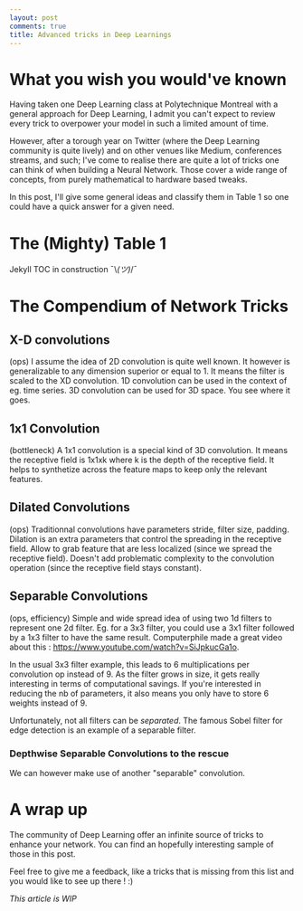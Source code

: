 ```yaml
---
layout: post
comments: true
title: Advanced tricks in Deep Learnings
---
```


# What you wish you would've known

Having taken one Deep Learning class at Polytechnique Montreal with a general approach for Deep Learning, I admit you can't expect to review every trick to overpower your model in such a limited amount of time.

However, after a torough year on Twitter (where the Deep Learning community is quite lively) and on other venues like Medium, conferences streams, and such; I've come to realise there are quite a lot of tricks one can think of when building a Neural Network. Those cover a wide range of concepts, from purely mathematical to hardware based tweaks.

In this post, I'll give some general ideas and classify them in Table 1 so one could have a quick answer for a given need.

# The (Mighty) Table 1

Jekyll TOC in construction ¯\\_(ツ)_/¯

# The Compendium of Network Tricks

## X-D convolutions
(ops)
I assume the idea of 2D convolution is quite well known. It however is generalizable to any dimension superior or equal to 1. It means the filter is scaled to the XD convolution. 1D convolution can be used in the context of eg. time series. 3D convolution can be used for 3D space. You see where it goes.

## 1x1 Convolution
(bottleneck)
A 1x1 convolution is a special kind of 3D convolution. It means the receptive field is 1x1xk where k is the depth of the receptive field. It helps to synthetize across the feature maps to keep only the relevant features.

## Dilated Convolutions
(ops)
Traditionnal convolutions have parameters stride, filter size, padding. Dilation is an extra parameters that control the spreading in the receptive field. Allow to grab feature that are less localized (since we spread the receptive field). Doesn't add problematic complexity to the convolution operation (since the receptive field stays constant).

## Separable Convolutions
(ops, efficiency)
Simple and wide spread idea of using two 1d filters to represent one 2d filter. Eg. for a 3x3 filter, you could use a 3x1 filter followed by a 1x3 filter to have the same result. Computerphile made a great video about this : https://www.youtube.com/watch?v=SiJpkucGa1o.

In the usual 3x3 filter example, this leads to 6 multiplications per convolution op instead of 9. As the filter grows in size, it gets really interesting in terms of computational savings. If you're interested in reducing the nb of parameters, it also means you only have to store 6 weights instead of 9.

Unfortunately, not all filters can be *separated*. The famous Sobel filter for edge detection is an example of a separable filter.

### Depthwise Separable Convolutions to the rescue

We can however make use of another "separable" convolution.

# A wrap up

The community of Deep Learning offer an infinite source of tricks to enhance your network. You can find an hopefully interesting sample of those in this post.

Feel free to give me a feedback, like a tricks that is missing from this list and you would like to see up there ! :)

*This article is WIP* 